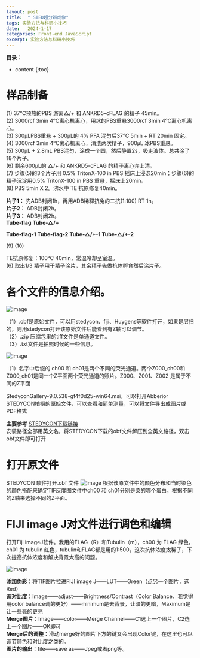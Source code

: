 ```yaml
---
layout: post
title:  " STED超分辨成像"
tags: 实验方法与科研小技巧
date:   2024-1-17
categories: Front-end JavaScript
excerpt: 实验方法与科研小技巧
---
```



**目录：**

* content
{:toc}

# 样品制备

(1) 37℃预热的PBS 游离△/+ 和 ANKRD5-cFLAG 的精子 45min。 <br>
(2) 3000rcf 3min 4℃离心机离心，用冰的PBS重悬3000rcf 3min 4℃离心机离心。 <br>
(3) 300μLPBS重悬 + 300μL的 4% PFA 混匀后37℃ 5min + RT 20min 固定。<br>
(4) 3000rcf 3min 4℃离心机离心，清洗两次精子，900μL 冰PBS重悬。<br>
(5) 300μL + 2.8mL PBS混匀，涂成一个圆，然后静置2s，吸走液体。总共涂了18个片子。<br>
(6) 剩余600μL的 △/+ 和 ANKRD5-cFLAG 的精子离心弃上清。<br>
(7) 步骤(5)的3个片子用 0.5% TritonX-100 in PBS 摇床上浸泡20min；步骤(6)的精子沉淀用0.5% TritonX-100 in PBS 重悬，摇床上20min。<br>
(8) PBS 5min X 2。沸水中 TE 抗原修复40min。<br>


**片子1：** 先ADB封闭1h，再用ADB稀释抗兔的二抗(1:100) RT 1h。<br>
**片子2：** ADB封闭2h。<br>
**片子3：** ADB封闭2h。<br>
**Tube-flag**
**Tube-△/+**

**Tube-flag-1**
**Tube-flag-2**
**Tube-△/+-1**
**Tube-△/+-2**


(9)
(10)





TE抗原修复：100℃ 40min，常温冷却至室温。<br>
(6) 取出1/3 精子用于精子涂片，其余精子先做抗体孵育然后涂片子。 <br>

# 各个文件的信息介绍。

![image](https://github.com/yushuntai/yushuntai.github.io/assets/61654690/03d092c5-a5be-4ed8-9586-246202b3c328)


（1）.obf是原始文件，可以用stedycon、fiji、Huygens等软件打开，如果是层扫的，则用stedycon打开该原始文件后能看到有Z轴可以调节。<br>（2）.zip 压缩包里的tiff文件是单通道文件。<br>（3）.txt文件是拍照时候的一些信息。<br>

![image](https://github.com/yushuntai/yushuntai.github.io/assets/61654690/00cdcdbb-c027-4c8f-8eea-1519dd9b3d12)

（1）名字中后缀的 ch00 和 ch01是两个不同的荧光通道。两个Z000_ch00和Z000_ch01是同一个Z平面两个荧光通道的照片。Z000、Z001、Z002 是属于不同的Z平面<br>


StedyconGallery-9.0.538-gf4f0d25-win64.msi，可以打开Abberior STEDYCON拍摄的原始文件，可以查看和简单测量，可以将文件导出成图片或PDF格式

**主要参考** [STEDYCON下载链接](https://cloud.tsinghua.edu.cn/f/e82232f882fc47c39eb7/)   
安装路径全部用英文名，将STEDYCON下载的obf文件解压到全英文路径，双击obf文件即可打开

# 打开原文件

STEDYCON 软件打开.obf 文件
![image](https://github.com/yushuntai/yushuntai.github.io/assets/61654690/0cf0fd68-fe7e-41a4-a1b6-01c39c3a583e)
根据该原文件中的颜色分布和当时染色的颜色搭配来确定TIF灰度图文件中ch00 和 ch01分别是染的哪个蛋白，根据不同的Z轴来选择不同的Z平面。

# FIJI image J对文件进行调色和编辑

打开Fiji imageJ软件。我用的FLAG（R）和Tubulin（m），ch00 为 FLAG 绿色，ch01 为 tubulin 红色，tubulin和FLAG都是用的1:500，这次抗体浓度太稀了，下次提高抗体浓度和解决背景太高的问题。

![image](https://github.com/yushuntai/yushuntai.github.io/assets/61654690/a795b8f7-c3a9-4dab-8d5b-fa7533ea721b)


**添加伪彩**：将TIF图片拉进FIJI image J——LUT——Green（点另一个图片，选Red）<br>
**调对比度**：Image——adjust——Brightness/Contrast（Color Balance，我觉得用color balance调的更好）——minimum是去背景，让暗的更暗，Maximum是让一些亮的更亮<br>
**Merge图片**：Image——color——Merge Channel——C1选上一个图片，C2选上一个图片——OK即可<br>
**Merge后的调整**：滑动merge好的图片下方的键又会出现Color键，在这里也可以调节颜色和对比度之类的。<br>
**图片的输出**：file——save as——Jpeg或者png等。<br>






